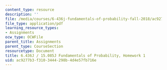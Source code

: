 ```yaml
---
content_type: resource
description: ''
file: /media/courses/6-436j-fundamentals-of-probability-fall-2018/ac9277b3f3103444298b4d4e57fb716e_MIT6_436JF18_hw1.pdf
file_type: application/pdf
learning_resource_types:
- Assignments
ocw_type: OCWFile
parent_title: Assignments
parent_type: CourseSection
resourcetype: Document
title: 6.436J / 15.085J Fundamentals of Probability, Homework 1
uid: ac9277b3-f310-3444-298b-4d4e57fb716e
---
```

